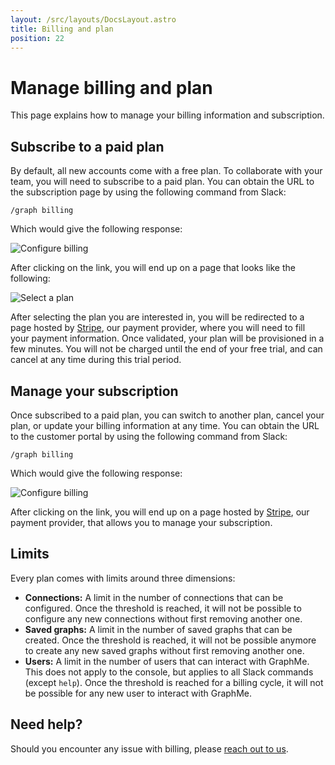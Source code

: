 ```yaml
---
layout: /src/layouts/DocsLayout.astro
title: Billing and plan
position: 22
---
```


# Manage billing and plan

This page explains how to manage your billing information and subscription.

## Subscribe to a paid plan

By default, all new accounts come with a free plan.
To collaborate with your team, you will need to subscribe to a paid plan.
You can obtain the URL to the subscription page by using the following command from Slack:

```
/graph billing
```

Which would give the following response:

![Configure billing](/images/graph-billing-subscribe.png)

After clicking on the link, you will end up on a page that looks like the following:

![Select a plan](/images/console-subscribe.png)

After selecting the plan you are interested in, you will be redirected to a page hosted by [Stripe](https://stripe.com), our payment provider, where you will need to fill your payment information.
Once validated, your plan will be provisioned in a few minutes.
You will not be charged until the end of your free trial, and can cancel at any time during this trial period.

## Manage your subscription

Once subscribed to a paid plan, you can switch to another plan, cancel your plan, or update your billing information at any time.
You can obtain the URL to the customer portal by using the following command from Slack:

```
/graph billing
```

Which would give the following response:

![Configure billing](/images/graph-billing-portal.png)

After clicking on the link, you will end up on a page hosted by [Stripe](https://stripe.com), our payment provider, that allows you to manage your subscription.

## Limits

Every plan comes with limits around three dimensions:

* **Connections:** A limit in the number of connections that can be configured.
Once the threshold is reached, it will not be possible to configure any new connections without first removing another one.
* **Saved graphs:** A limit in the number of saved graphs that can be created.
Once the threshold is reached, it will not be possible anymore to create any new saved graphs without first removing another one.
* **Users:** A limit in the number of users that can interact with GraphMe.
This does not apply to the console, but applies to all Slack commands (except `help`).
Once the threshold is reached for a billing cycle, it will not be possible for any new user to interact with GraphMe.

## Need help? 

Should you encounter any issue with billing, please [reach out to us](mailto:hello@graphme.app).